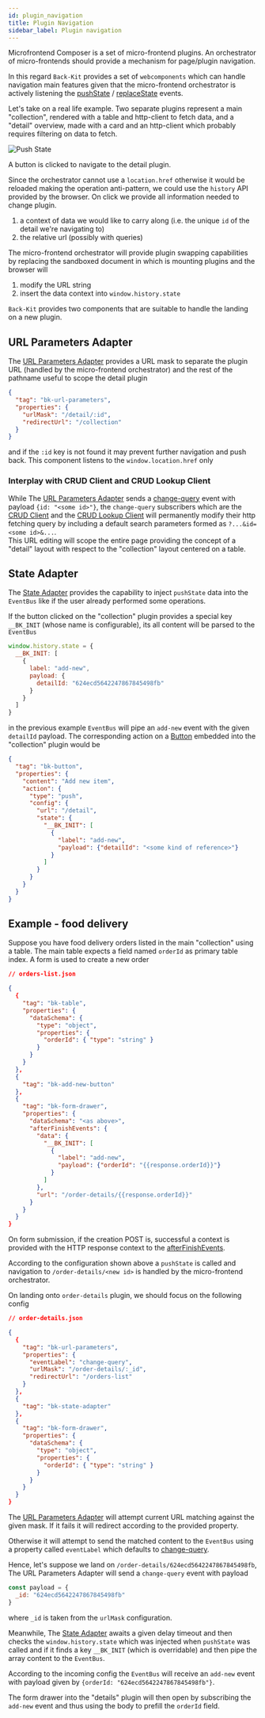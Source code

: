 ```yaml
---
id: plugin_navigation
title: Plugin Navigation
sidebar_label: Plugin navigation
---
```




[window.history.push]: https://developer.mozilla.org/en-US/docs/Web/API/History/pushState
[window.history.replace]: https://developer.mozilla.org/en-US/docs/Web/API/History/replaceState

[change-query]: /products/microfrontend-composer/back-kit/70_events.md#change-query

[bk-url-parameters]: /products/microfrontend-composer/back-kit/60_components/550_url_parameters_adapter.md
[bk-crud-client]: /products/microfrontend-composer/back-kit/60_components/100_crud_client.md
[bk-crud-lookup-client]: /products/microfrontend-composer/back-kit/60_components/170_crud_lookup_client.md
[bk-state-adapter]: /products/microfrontend-composer/back-kit/60_components/510_state_adapter.md
[bk-button]: /products/microfrontend-composer/back-kit/60_components/90_button.md

[afterFinishEvents]: /products/microfrontend-composer/back-kit/60_components/340_form_drawer.md#after-submission



Microfrontend Composer is a set of micro-frontend plugins. An orchestrator of micro-frontends should provide a mechanism for page/plugin navigation.

In this regard `Back-Kit` provides a set of `webcomponents` which can handle navigation main features given that the micro-frontend orchestrator is
actively listening the [pushState][window.history.push] / [replaceState][window.history.replace] events.

Let's take on a real life example. Two separate plugins represent a main "collection", rendered with a table and http-client to fetch data, and a "detail" overview,
made with a card and an http-client which probably requires filtering on data to fetch.

![Push State](img/push-state.png)

A button is clicked to navigate to the detail plugin.

Since the orchestrator cannot use a `location.href` otherwise it would be reloaded making the operation anti-pattern, we could use the `history` API provided by the browser. On click we provide all information needed to change plugin.

1. a context of data we would like to carry along (i.e. the unique `id` of the detail we're navigating to)
2. the relative url (possibly with queries)

The micro-frontend orchestrator will provide plugin swapping capabilities by replacing the sandboxed document
in which is mounting plugins and the browser will

1. modify the URL string
2. insert the data context into `window.history.state`

`Back-Kit` provides two components that are suitable to handle the landing on a new plugin.

## URL Parameters Adapter

The [URL Parameters Adapter][bk-url-parameters] provides a URL mask to separate the plugin URL (handled by the micro-frontend orchestrator) and the rest of the pathname useful to scope the detail plugin

```json
{
  "tag": "bk-url-parameters",
  "properties": {
    "urlMask": "/detail/:id",
    "redirectUrl": "/collection"
  }
}
```

and if the `:id` key is not found it may prevent further navigation and push back.
This component listens to the `window.location.href` only

### Interplay with CRUD Client and CRUD Lookup Client

While The [URL Parameters Adapter][bk-url-parameters] sends a [change-query] event with payload `{id: "<some id>"}`, the `change-query` subscribers which are the [CRUD Client][bk-crud-client] and the [CRUD Lookup Client][bk-crud-lookup-client] will permanently modify their http fetching query by including a default search parameters formed as `?...&id=<some id>&...`.\
This URL editing will scope the entire page providing the concept of a "detail" layout with respect to the "collection" layout centered on a table.

## State Adapter

The [State Adapter][bk-state-adapter] provides the capability to inject `pushState` data into the `EventBus` like if the user already performed some operations.

If the button clicked on the "collection" plugin provides a special key `__BK_INIT` (whose name is configurable), its all content will be parsed to the `EventBus`

```javascript
window.history.state = {
  __BK_INIT: [
    {
      label: "add-new",
      payload: {
        detailId: "624ecd5642247867845498fb"
      }
    }
  ]
}
```

in the previous example `EventBus` will pipe an `add-new` event with the given `detailId` payload. The corresponding action on a [Button][bk-button] embedded into the "collection" plugin would be

```json
{
  "tag": "bk-button",
  "properties": {
    "content": "Add new item",
    "action": {
      "type": "push",
      "config": {
        "url": "/detail",
        "state": {
          "__BK_INIT": [
            {
              "label": "add-new",
              "payload": {"detailId": "<some kind of reference>"}
            }
          ]
        }
      }
    }
  }
}
```

## Example - food delivery

Suppose you have food delivery orders listed in the main "collection" using a table.
The main table expects a field named `orderId` as primary table index. A form is used to create a new
order

```json
// orders-list.json

{
  {
    "tag": "bk-table",
    "properties": {
      "dataSchema": {
        "type": "object",
        "properties": {
          "orderId": { "type": "string" }
        }
      }
    }
  },
  {
    "tag": "bk-add-new-button"
  },
  {
    "tag": "bk-form-drawer",
    "properties": {
      "dataSchema": "<as above>",
      "afterFinishEvents": {
        "data": {
          "__BK_INIT": [
            {
              "label": "add-new",
              "payload": {"orderId": "{{response.orderId}}"}
            }
          ]
        },
        "url": "/order-details/{{response.orderId}}"
      }
    }
  }
}
```

On form submission, if the creation POST is, successful a context is provided with the HTTP response context to the [afterFinishEvents].

According to the configuration shown above a `pushState` is called and navigation to `/order-details/<new id>` is handled by the micro-frontend orchestrator.

On landing onto `order-details` plugin, we should focus on the following config

```json
// order-details.json

{
  {
    "tag": "bk-url-parameters",
    "properties": {
      "eventLabel": "change-query",
      "urlMask": "/order-details/:_id",
      "redirectUrl": "/orders-list"
    }
  },
  {
    "tag": "bk-state-adapter"
  },
  {
    "tag": "bk-form-drawer",
    "properties": {
      "dataSchema": {
        "type": "object",
        "properties": {
          "orderId": { "type": "string" }
        }
      }
    }
  }
}
```

The [URL Parameters Adapter][bk-url-parameters] will attempt current URL matching against the given mask. If it fails it will
redirect according to the provided property.

Otherwise it will attempt to send the matched content to the `EventBus` using a property called
`eventLabel` which defaults to [change-query].

Hence, let's suppose we land on `/order-details/624ecd5642247867845498fb`, The URL Parameters Adapter will
send a `change-query` event with payload

```javascript
const payload = {
  _id: "624ecd5642247867845498fb"
}
```

where `_id` is taken from the `urlMask` configuration.

Meanwhile, The [State Adapter][bk-state-adapter] awaits a given delay timeout and then checks the `window.history.state`
which was injected when `pushState` was called and if it finds a key `__BK_INIT` (which is overridable)
and then pipe the array content to the `EventBus`.

According to the incoming config the `EventBus` will receive an `add-new` event with payload
given by `{orderId: "624ecd5642247867845498fb"}`.

The form drawer into the "details" plugin will then open by subscribing the `add-new` event and
thus using the body to prefill the `orderId` field.
